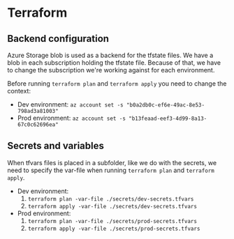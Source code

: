 # Terraform

## Backend configuration
Azure Storage blob is used as a backend for the tfstate files. We have a blob in each subscription holding the tfstate file. Because of that, we have to change the subscription we're working against for each environment.

Before running `terraform plan` and `terraform apply` you need to change the context:
* Dev environment: `az account set -s "b0a2db0c-ef6e-49ac-8e53-798ad3a81003"`
* Prod environment: `az account set -s "b13feaad-eef3-4d99-8a13-67c0c62696ea"`

## Secrets and variables
When tfvars files is placed in a subfolder, like we do with the secrets, we need to specify the var-file when running `terraform plan` and `terraform apply`.
* Dev environment:
    1. `terraform plan -var-file ./secrets/dev-secrets.tfvars`
    2. `terraform apply -var-file ./secrets/dev-secrets.tfvars`
* Prod environment:
    1. `terraform plan -var-file ./secrets/prod-secrets.tfvars`
    2. `terraform apply -var-file ./secrets/prod-secrets.tfvars`
